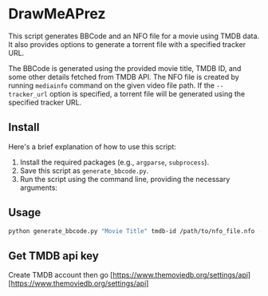# DrawMeAPrez
This script generates BBCode and an NFO file for a movie using TMDB data. It also provides options to generate a torrent file with a specified tracker URL.

The BBCode is generated using the provided movie title, TMDB ID, and some other details fetched from TMDB API. The NFO file is created by running `mediainfo` command on the given video file path. If the 
`--tracker_url` option is specified, a torrent file will be generated using the specified tracker URL.

## Install
Here's a brief explanation of how to use this script:

1. Install the required packages (e.g., `argparse`, `subprocess`).
2. Save this script as `generate_bbcode.py`.
3. Run the script using the command line, providing the necessary arguments:

## Usage
```bash
python generate_bbcode.py "Movie Title" tmdb-id /path/to/nfo_file.nfo --tracker_url http://tracker.example.com
```

## Get TMDB api key
Create TMDB account then go [https://www.themoviedb.org/settings/api][https://www.themoviedb.org/settings/api]
